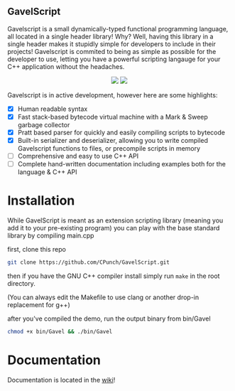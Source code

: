 ## GavelScript
Gavelscript is a small dynamically-typed functional programming language, all located in a single header library! Why? Well, having this library in a single header makes it stupidly simple for developers to include in their projects! Gavelscript is commited to being as simple as possible for the developer to use, letting you have a powerful scripting langauge for your C++ application without the headaches.

<p align="center">
    <img src="/CPunch/GavelScript/raw/master/pics/demo.gif" style="max-width:100%;">
    <img src="/CPunch/GavelScript/raw/master/pics/demo2.gif" style="max-width:100%;">
</p>

Gavelscript is in active development, however here are some highlights:
- [X] Human readable syntax
- [X] Fast stack-based bytecode virtual machine with a Mark & Sweep garbage collector
- [X] Pratt based parser for quickly and easily compiling scripts to bytecode
- [X] Built-in serializer and deserializer, allowing you to write compiled Gavelscript functions to files, or precompile scripts in memory
- [ ] Comprehensive and easy to use C++ API
- [ ] Complete hand-written documentation including examples both for the language & C++ API

# Installation
While GavelScript is meant as an extension scripting library (meaning you add it to your pre-existing program) you can play with the base standard library by compiling main.cpp

first, clone this repo

```bash
git clone https://github.com/CPunch/GavelScript.git
```

then if you have the GNU C++ compiler install simply run `make` in the root directory. 

(You can always edit the Makefile to use clang or another drop-in replacement for g++)

after you've compiled the demo, run the output binary from bin/Gavel

```bash
chmod +x bin/Gavel && ./bin/Gavel
```

# Documentation
Documentation is located in the [wiki](../../wiki/About)! 